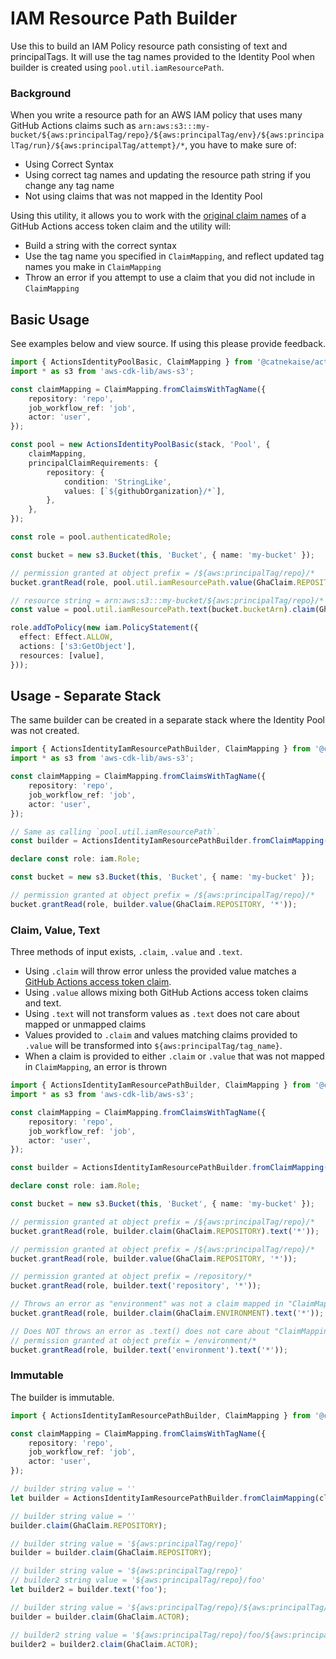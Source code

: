 # IAM Resource Path Builder
Use this to build an IAM Policy resource path consisting of text and principalTags. It will use the tag names provided to the Identity Pool when builder is created using `pool.util.iamResourcePath`.

### Background
When you write a resource path for an AWS IAM policy that uses many GitHub Actions claims such as `arn:aws:s3:::my-bucket/${aws:principalTag/repo}/${aws:principalTag/env}/${aws:principalTag/run}/${aws:principalTag/attempt}/*`, you have to make sure of:

- Using Correct Syntax
- Using correct tag names and updating the resource path string if you change any tag name
- Not using claims that was not mapped in the Identity Pool

Using this utility, it allows you to work with the [original claim names](https://docs.github.com/en/actions/deployment/security-hardening-your-deployments/about-security-hardening-with-openid-connect#understanding-the-oidc-token) of a GitHub Actions access token claim and the utility will:

- Build a string with the correct syntax
- Use the tag name you specified in `ClaimMapping`, and reflect updated tag names you make in `ClaimMapping`
- Throw an error if you attempt to use a claim that you did not include in `ClaimMapping`

## Basic Usage
See examples below and view source. If using this please provide feedback.

```typescript
import { ActionsIdentityPoolBasic, ClaimMapping } from '@catnekaise/actions-constructs';
import * as s3 from 'aws-cdk-lib/aws-s3';

const claimMapping = ClaimMapping.fromClaimsWithTagName({
    repository: 'repo',
    job_workflow_ref: 'job',
    actor: 'user',
});

const pool = new ActionsIdentityPoolBasic(stack, 'Pool', {
    claimMapping,
    principalClaimRequirements: {
        repository: {
            condition: 'StringLike',
            values: [`${githubOrganization}/*`],
        },
    },
});

const role = pool.authenticatedRole;

const bucket = new s3.Bucket(this, 'Bucket', { name: 'my-bucket' });

// permission granted at object prefix = /${aws:principalTag/repo}/*
bucket.grantRead(role, pool.util.iamResourcePath.value(GhaClaim.REPOSITORY, '*'));

// resource string = arn:aws:s3:::my-bucket/${aws:principalTag/repo}/*
const value = pool.util.iamResourcePath.text(bucket.bucketArn).claim(GhaClaim.REPOSITORY).text('*').toString();

role.addToPolicy(new iam.PolicyStatement({
  effect: Effect.ALLOW,
  actions: ['s3:GetObject'],
  resources: [value],
}));
```

## Usage - Separate Stack
The same builder can be created in a separate stack where the Identity Pool was not created.

```typescript
import { ActionsIdentityIamResourcePathBuilder, ClaimMapping } from '@catnekaise/actions-constructs';
import * as s3 from 'aws-cdk-lib/aws-s3';

const claimMapping = ClaimMapping.fromClaimsWithTagName({
    repository: 'repo',
    job_workflow_ref: 'job',
    actor: 'user',
});

// Same as calling `pool.util.iamResourcePath`.
const builder = ActionsIdentityIamResourcePathBuilder.fromClaimMapping(claimMapping);

declare const role: iam.Role;

const bucket = new s3.Bucket(this, 'Bucket', { name: 'my-bucket' });

// permission granted at object prefix = /${aws:principalTag/repo}/*
bucket.grantRead(role, builder.value(GhaClaim.REPOSITORY, '*'));
```

### Claim, Value, Text
Three methods of input exists, `.claim`, `.value` and `.text`.

- Using `.claim` will throw error unless the provided value matches a [GitHub Actions access token claim](https://docs.github.com/en/actions/deployment/security-hardening-your-deployments/about-security-hardening-with-openid-connect#understanding-the-oidc-token).
- Using `.value` allows mixing both GitHub Actions access token claims and text.
- Using `.text` will not transform values as `.text` does not care about mapped or unmapped claims
- Values provided to `.claim` and values matching claims provided to `.value` will be transformed into `${aws:principalTag/tag_name}`.
- When a claim is provided to either `.claim` or `.value` that was not mapped in `ClaimMapping`, an error is thrown

```typescript
import { ActionsIdentityIamResourcePathBuilder, ClaimMapping } from '@catnekaise/actions-constructs';
import * as s3 from 'aws-cdk-lib/aws-s3';

const claimMapping = ClaimMapping.fromClaimsWithTagName({
    repository: 'repo',
    job_workflow_ref: 'job',
    actor: 'user',
});

const builder = ActionsIdentityIamResourcePathBuilder.fromClaimMapping(claimMapping);

declare const role: iam.Role;

const bucket = new s3.Bucket(this, 'Bucket', { name: 'my-bucket' });

// permission granted at object prefix = /${aws:principalTag/repo}/*
bucket.grantRead(role, builder.claim(GhaClaim.REPOSITORY).text('*'));

// permission granted at object prefix = /${aws:principalTag/repo}/*
bucket.grantRead(role, builder.value(GhaClaim.REPOSITORY, '*'));

// permission granted at object prefix = /repository/*
bucket.grantRead(role, builder.text('repository', '*'));

// Throws an error as "environment" was not a claim mapped in "ClaimMapping"
bucket.grantRead(role, builder.claim(GhaClaim.ENVIRONMENT).text('*'));

// Does NOT throws an error as .text() does not care about "ClaimMapping"
// permission granted at object prefix = /environment/*
bucket.grantRead(role, builder.text('environment').text('*'));
```

### Immutable
The builder is immutable.

```typescript
import { ActionsIdentityIamResourcePathBuilder, ClaimMapping } from '@catnekaise/actions-constructs';

const claimMapping = ClaimMapping.fromClaimsWithTagName({
    repository: 'repo',
    job_workflow_ref: 'job',
    actor: 'user',
});

// builder string value = ''
let builder = ActionsIdentityIamResourcePathBuilder.fromClaimMapping(claimMapping);

// builder string value = ''
builder.claim(GhaClaim.REPOSITORY);

// builder string value = '${aws:principalTag/repo}'
builder = builder.claim(GhaClaim.REPOSITORY);

// builder string value = '${aws:principalTag/repo}'
// builder2 string value = '${aws:principalTag/repo}/foo'
let builder2 = builder.text('foo');

// builder string value = '${aws:principalTag/repo}/${aws:principalTag/user}'
builder = builder.claim(GhaClaim.ACTOR);

// builder2 string value = '${aws:principalTag/repo}/foo/${aws:principalTag/user}'
builder2 = builder2.claim(GhaClaim.ACTOR);
```
